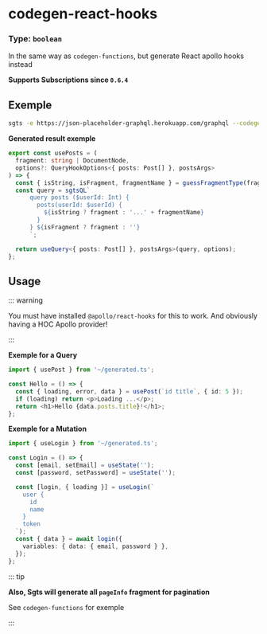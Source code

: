 # codegen-react-hooks

### Type: `boolean`

In the same way as `codegen-functions`, but generate React apollo hooks instead

**Supports Subscriptions since `0.6.4`**

## Exemple

```bash
sgts -e https://json-placeholder-graphql.herokuapp.com/graphql --codegen-react-hooks
```

**Generated result exemple**

```ts
export const usePosts = (
  fragment: string | DocumentNode,
  options?: QueryHookOptions<{ posts: Post[] }, postsArgs>
) => {
  const { isString, isFragment, fragmentName } = guessFragmentType(fragment);
  const query = sgtsQL`
      query posts ($userId: Int) {
        posts(userId: $userId) {
          ${isString ? fragment : '...' + fragmentName}
        }
      } ${isFragment ? fragment : ''}
      `;

  return useQuery<{ posts: Post[] }, postsArgs>(query, options);
};
```

## Usage

::: warning

You must have installed `@apollo/react-hooks` for this to work.
And obviously having a HOC Apollo provider!

:::

**Exemple for a Query**

```typescript
import { usePost } from '~/generated.ts';

const Hello = () => {
  const { loading, error, data } = usePost(`id title`, { id: 5 });
  if (loading) return <p>Loading ...</p>;
  return <h1>Hello {data.posts.title}!</h1>;
};
```

**Exemple for a Mutation**

```typescript
import { useLogin } from '~/generated.ts';

const Login = () => {
  const [email, setEmail] = useState('');
  const [password, setPassword] = useState('');

  const [login, { loading }] = useLogin(`
    user {
      id
      name
    }
    token
  `);
  const { data } = await login({
    variables: { data: { email, password } },
  });
};
```

::: tip

**Also, Sgts will generate all `pageInfo` fragment for pagination**

See `codegen-functions` for exemple

:::
